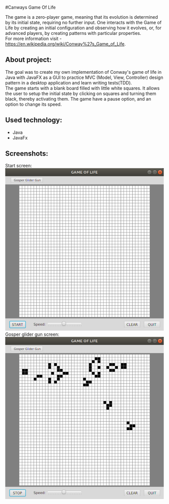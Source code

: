 #Canways Game Of Life

The game is a zero-player game, meaning that its evolution is determined by its initial state, requiring no further input. One interacts with the Game of Life by creating an initial configuration and observing how it evolves, or, for advanced players, by creating patterns with particular properties.<br /> 
For more information visit - https://en.wikipedia.org/wiki/Conway%27s_Game_of_Life.

## About project:
The goal was to create my own implementation of Conway's game of life in Java with JavaFX as a GUI to practice MVC (Model, View, Controller) design pattern in a desktop application and learn writing tests(TDD).<br />
The game starts with a blank board filled with little white squares. It allows the user to setup the initial state by clicking on squares and turning them black, thereby activating them. The game have a pause option, and an option to change its speed.

## Used technology:
* Java
* JavaFx

## Screenshots:
Start screen:
![alt text](https://github.com/Karolzp/Conway-s-Game-of-Life/blob/master/screenshots/Screenshot1.png)
Gosper glider gun screen:
![alt text](https://github.com/Karolzp/Conway-s-Game-of-Life/blob/master/screenshots/Screenshot2.png)
